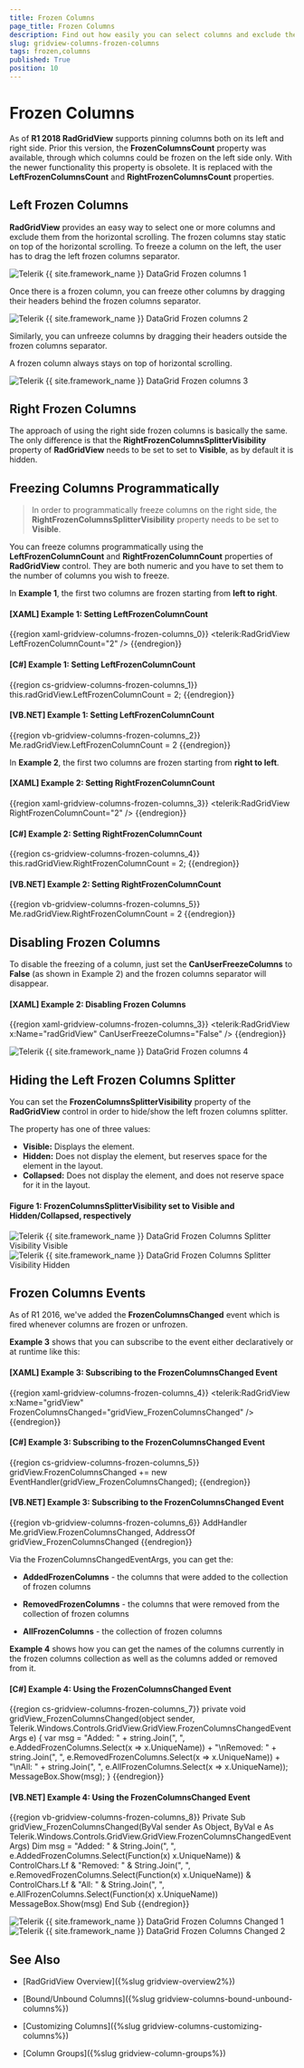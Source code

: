 ```yaml
---
title: Frozen Columns
page_title: Frozen Columns
description: Find out how easily you can select columns and exclude them from the horizontal or vertical scrolling when using RadGridView - Telerik's {{ site.framework_name }} DataGrid.
slug: gridview-columns-frozen-columns
tags: frozen,columns
published: True
position: 10
---
```


# Frozen Columns

As of __R1 2018 RadGridView__ supports pinning columns both on its left and right side. Prior this version, the __FrozenColumnsCount__ property was available, through which columns could be frozen on the left side only. With the newer functionality this property is obsolete. It is replaced with the __LeftFrozenColumnsCount__ and __RightFrozenColumnsCount__ properties.

## Left Frozen Columns

__RadGridView__ provides an easy way to select one or more columns and exclude them from the horizontal scrolling. The frozen columns stay static on top of the horizontal scrolling. To freeze a column on the left, the user has to drag the left frozen columns separator.

![Telerik {{ site.framework_name }} DataGrid Frozen columns 1](images/RadGridView_Frozencolumns_1.png)

Once there is a frozen column, you can freeze other columns by dragging their headers behind the frozen columns separator.

![Telerik {{ site.framework_name }} DataGrid Frozen columns 2](images/RadGridView_Frozencolumns_2.png)

Similarly, you can unfreeze columns by dragging their headers outside the frozen columns separator.

A frozen column always stays on top of horizontal scrolling.

![Telerik {{ site.framework_name }} DataGrid Frozen columns 3](images/RadGridView_Frozencolumns_3.png)

## Right Frozen Columns

The approach of using the right side frozen columns is basically the same. The only difference is that the __RightFrozenColumnsSplitterVisibility__ property of __RadGridView__ needs to be set to set to __Visible__, as by default it is hidden. 

## Freezing Columns Programmatically 

> In order to programmatically freeze columns on the right side, the __RightFrozenColumnsSplitterVisibility__ property needs to be set to __Visible__.

You can freeze columns programmatically using the __LeftFrozenColumnCount__ and __RightFrozenColumnCount__ properties of __RadGridView__ control. They are both numeric and you have to set them to the number of columns you wish to freeze.

In __Example 1__, the first two columns are frozen starting from __left to right__.

#### __[XAML] Example 1: Setting LeftFrozenColumnCount__

{{region xaml-gridview-columns-frozen-columns_0}}
	<telerik:RadGridView LeftFrozenColumnCount="2" />
{{endregion}}

#### __[C#] Example 1: Setting LeftFrozenColumnCount__

{{region cs-gridview-columns-frozen-columns_1}}
	this.radGridView.LeftFrozenColumnCount = 2;
{{endregion}}

#### __[VB.NET] Example 1: Setting LeftFrozenColumnCount__

{{region vb-gridview-columns-frozen-columns_2}}
	Me.radGridView.LeftFrozenColumnCount = 2
{{endregion}}

In __Example 2__, the first two columns are frozen starting from __right to left__.

#### __[XAML] Example 2: Setting RightFrozenColumnCount__

{{region xaml-gridview-columns-frozen-columns_3}}
	<telerik:RadGridView RightFrozenColumnCount="2" />
{{endregion}}

#### __[C#] Example 2: Setting RightFrozenColumnCount__

{{region cs-gridview-columns-frozen-columns_4}}
	this.radGridView.RightFrozenColumnCount = 2;
{{endregion}}

#### __[VB.NET] Example 2: Setting RightFrozenColumnCount__

{{region vb-gridview-columns-frozen-columns_5}}
	Me.radGridView.RightFrozenColumnCount = 2
{{endregion}}

## Disabling Frozen Columns

To disable the freezing of a column, just set the __CanUserFreezeColumns__ to __False__ (as shown in Example 2) and the frozen columns separator will disappear.

#### __[XAML] Example 2: Disabling Frozen Columns__

{{region xaml-gridview-columns-frozen-columns_3}}
	<telerik:RadGridView x:Name="radGridView"
	             CanUserFreezeColumns="False" />
{{endregion}}

![Telerik {{ site.framework_name }} DataGrid Frozen columns 4](images/RadGridView_Frozencolumns_4.png)

## Hiding the Left Frozen Columns Splitter

You can set the **FrozenColumnsSplitterVisibility** property of the __RadGridView__ control in order to hide/show the left frozen columns splitter.

The property has one of three values:

* **Visible:** Displays the element.
* **Hidden:** Does not display the element, but reserves space for the element in the layout.
* **Collapsed:** Does not display the element, and does not reserve space for it in the layout.

#### __Figure 1: FrozenColumnsSplitterVisibility set to Visible and Hidden/Collapsed, respectively__

![Telerik {{ site.framework_name }} DataGrid Frozen Columns Splitter Visibility Visible](images/FrozenColumnsSplitterVisibility_Visible.png)
![Telerik {{ site.framework_name }} DataGrid Frozen Columns Splitter Visibility Hidden](images/FrozenColumnsSplitterVisibility_Hidden.png)

## Frozen Columns Events

As of R1 2016, we've added the __FrozenColumnsChanged__ event which is fired whenever columns are frozen or unfrozen.

__Example 3__ shows that you can subscribe to the event either declaratively or at runtime like this:

#### __[XAML] Example 3: Subscribing to the FrozenColumnsChanged Event__

{{region xaml-gridview-columns-frozen-columns_4}}
	<telerik:RadGridView x:Name="gridView"
	             FrozenColumnsChanged="gridView_FrozenColumnsChanged" />
{{endregion}}

#### __[C#] Example 3: Subscribing to the FrozenColumnsChanged Event__

{{region cs-gridview-columns-frozen-columns_5}}
	gridView.FrozenColumnsChanged += new EventHandler<FrozenColumnsChangedEventArgs>(gridView_FrozenColumnsChanged);
{{endregion}}

#### __[VB.NET] Example 3: Subscribing to the FrozenColumnsChanged Event__

{{region vb-gridview-columns-frozen-columns_6}}
	AddHandler Me.gridView.FrozenColumnsChanged, AddressOf gridView_FrozenColumnsChanged
{{endregion}}

Via the FrozenColumnsChangedEventArgs, you can get the:

* __AddedFrozenColumns__ - the columns that were added to the collection of frozen columns

* __RemovedFrozenColumns__ - the columns that were removed from the collection of frozen columns

* __AllFrozenColumns__ - the collection of frozen columns

__Example 4__ shows how you can get the names of the columns currently in the frozen columns collection as well as the columns added or removed from it.

#### __[C#] Example 4: Using the FrozenColumnsChanged Event__

{{region cs-gridview-columns-frozen-columns_7}}
	private void gridView_FrozenColumnsChanged(object sender, Telerik.Windows.Controls.GridView.GridView.FrozenColumnsChangedEventArgs e)
	{
	    var msg = "Added: " + string.Join(", ", e.AddedFrozenColumns.Select(x => x.UniqueName)) +
	        "\nRemoved: " + string.Join(", ", e.RemovedFrozenColumns.Select(x => x.UniqueName)) +
	        "\nAll: " + string.Join(", ", e.AllFrozenColumns.Select(x => x.UniqueName));
	    MessageBox.Show(msg);
	}
{{endregion}}


#### __[VB.NET] Example 4: Using the FrozenColumnsChanged Event__

{{region vb-gridview-columns-frozen-columns_8}}
	Private Sub gridView_FrozenColumnsChanged(ByVal sender As Object, ByVal e As Telerik.Windows.Controls.GridView.GridView.FrozenColumnsChangedEventArgs)
	    Dim msg = "Added: " & String.Join(", ", e.AddedFrozenColumns.Select(Function(x) x.UniqueName)) & ControlChars.Lf & "Removed: " & String.Join(", ", e.RemovedFrozenColumns.Select(Function(x) x.UniqueName)) & ControlChars.Lf & "All: " & String.Join(", ", e.AllFrozenColumns.Select(Function(x) x.UniqueName))
	    MessageBox.Show(msg)
	End Sub
{{endregion}}

![Telerik {{ site.framework_name }} DataGrid Frozen Columns Changed 1](images/RadGridView_FrozenColumnsChanged_1.png)
![Telerik {{ site.framework_name }} DataGrid Frozen Columns Changed 2](images/RadGridView_FrozenColumnsChanged_2.png)

## See Also

 * [RadGridView Overview]({%slug gridview-overview2%})

 * [Bound/Unbound Columns]({%slug gridview-columns-bound-unbound-columns%})

 * [Customizing Columns]({%slug gridview-columns-customizing-columns%})
 
 * [Column Groups]({%slug gridview-column-groups%})
